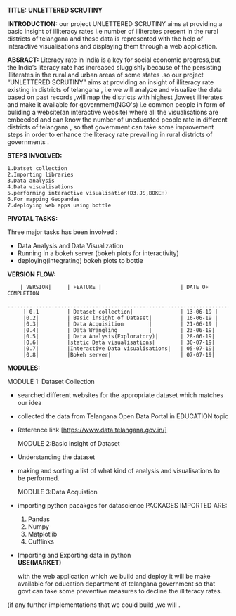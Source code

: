 **TITLE:**                                                                                      **UNLETTERED SCRUTINY**
                                                                  
**INTRODUCTION:**
 our project UNLETTERED SCRUTINY aims at providing a basic insight of illiteracy rates i.e number of illiterates present in the rural districts of telangana and these data is represented with the help of interactive visualisations 
and displaying them through  a web application. 


**ABSRACT:**
Literacy rate in India is a key for social economic progress,but the India’s literacy rate has increased sluggishly because of the persisting illiterates in the rural and urban areas 
of some states .so our project “UNLETTERED SCRUTINY” aims at providing an insight of illiteracy rate existing in districts of telangana ,
i.e we will analyze and visualize the data based on past records ,will map the districts with highest ,lowest illiterates
and make it available for government(NGO's) i.e common people in form of buliding a website(an interactive website) where all the visualisations are embeeded and can know  the number of uneducated people rate in different districts of telangana ,
so that government can take some improvement steps in order to enhance the literacy rate prevailing in rural districts of governments .


**STEPS INVOLVED:**

    1.Datset collection
    2.Importing libraries
    3.Data analysis 
    4.Data visualisations
    5.performing interactive visualisation(D3.JS,BOKEH)
    6.For mapping Geopandas
    7.deploying web apps using bottle
  
  
  **PIVOTAL TASKS:**
  
  Three major tasks has  been involved :
  
  *  Data Analysis and Data Visualization
  *  Running in a bokeh server (bokeh plots for interactivity)
  * deploying(integrating) bokeh plots to bottle
 
        
  **VERSION FLOW:** 

        | VERSION|     | FEATURE |                         | DATE OF COMPLETION 
        ........................................................................
         | 0.1         | Dataset collection|               | 13-06-19 |
         |0.2|         | Basic insight of Dataset|         | 16-06-19 |
         |0.3|         | Data Acquisition        |         | 21-06-19 |
         |0.4|         | Data Wrangling          |         | 23-06-19|
         |0.5|         | Data Analysis(Exploratory)|       | 28-06-19|
         |0.6|         |static Data visualisations|        | 30-07-19|
         |0.7|         |Interactive Data visualisations|   | 05-07-19|
         |0.8|         |Bokeh server|                      | 07-07-19|
         
 **MODULES:**
   
   MODULE 1: Dataset Collection
* searched different websites for the appropriate dataset which matches our idea
* collected the data from Telangana Open Data Portal in EDUCATION topic
* Reference link  [https://www.data.telangana.gov.in/]
 
   MODULE 2:Basic insight of Dataset
* Understanding the dataset
* making and sorting a list of what kind of analysis and visualisations to be performed.
 
  MODULE 3:Data Acquistion
* importing python pacakges for datascience 
  PACKAGES IMPORTED ARE:
    1.  Pandas
    2.  Numpy
    3.  Matplotlib
    4.  Cufflinks
 * Importing and Exporting data in python     
**USE(MARKET)**

   with the web application which we build and deploy it will be make available for  education department of telangana government so that govt can take some preventive measures to decline the illiteracy rates.
    

(if any further implementations that we could build ,we will .